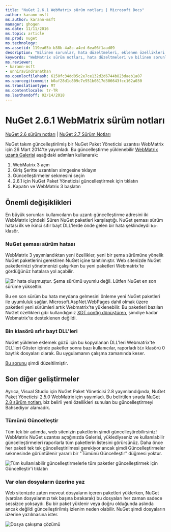 ```yaml
---
title: "NuGet 2.6.1 WebMatrix sürüm notları | Microsoft Docs"
author: karann-msft
ms.author: karann-msft
manager: ghogen
ms.date: 11/11/2016
ms.topic: article
ms.prod: nuget
ms.technology: 
ms.assetid: 119ea65b-b38b-4a8c-a4ed-6ea06f1aad09
description: "Bilinen sorunlar, hata düzeltmeleri, eklenen özellikleri ve dcr dahil olmak üzere WebMatrix için NuGet 2.6.1 için sürüm notları."
keywords: "WebMatrix sürüm notları, hata düzeltmeleri ve bilinen sorunlar için NuGet 2.6.1 özellikleri, dcr ekledi"
ms.reviewer:
- karann-msft
- unniravindranathan
ms.openlocfilehash: 6150fc34dd05c2e7ce132d2d6744b823daeb1a07
ms.sourcegitcommit: b0af28d1c809c7e951b0817d306643fcc162a030
ms.translationtype: MT
ms.contentlocale: tr-TR
ms.lasthandoff: 02/14/2018
---
```

# <a name="nuget-261-for-webmatrix-release-notes"></a>NuGet 2.6.1 WebMatrix sürüm notları

[NuGet 2.6 sürüm notları](../release-notes/nuget-2.6.md) | [NuGet 2.7 Sürüm Notları](../release-notes/nuget-2.7.md)

NuGet takım güncelleştirilmiş bir NuGet Paket Yöneticisi uzantısı WebMatrix için 26 Mart 2014'te yayımladı.  Bu güncelleştirme yüklenebilir [WebMatrix uzantı Galerisi](http://extensions.webmatrix.com/packages/NuGetPackageManager/) aşağıdaki adımları kullanarak:

1. WebMatrix 3 açın
2. Giriş Şeritte uzantıları simgesine tıklayın
3. Güncelleştirmeler sekmesini seçin
4. 2.6.1 için NuGet Paket Yöneticisi güncelleştirmek için tıklatın
6. Kapatın ve WebMatrix 3 başlatın

## <a name="notable-changes"></a>Önemli değişiklikleri

En büyük sorunları kullanıcıların bu uzantı güncelleştirme adresini iki WebMatrix içindeki Süren NuGet paketleri karşılaştığı.  NuGet şeması sürüm hatası ilk ve ikinci sıfır bayt DLL'lerde önde gelen bir hata şeklindeydi `bin` klasör.

### <a name="nuget-schema-version-error"></a>NuGet şeması sürüm hatası

WebMatrix 3 yayımlandıktan yeni özellikler, yeni bir şema sürümüne yönelik NuGet paketlerini gerektiren NuGet içine tanıtılmıştır.  Web sitenizde NuGet paketlerinizi yönetmenizi çalışırken bu yeni paketleri Webmatrix'te gördüğünüz hatalara yol açabilir.

![Bir hata oluşmuştur. Şema sürümü uyumlu değil. Lütfen NuGet en son sürüme yükseltin.](./media/NuGet-2.8/webmatrix-schema-version.png)

Bu en son sürüm bu hata meydana gelmesini önleme yeni NuGet paketleri ile uyumluluk sağlar. Microsoft.AspNet.WebPages dahil olmak üzere paketleri yeni sürümleri artık Webmatrix'te yüklenebilir.  Bu paketleri bazıları NuGet özellikleri gibi kullandığınız [XDT config dönüştüren](../release-notes/nuget-2.6.md#xdt), şimdiye kadar Webmatrix'te desteklenen değildi.

### <a name="zero-byte-dlls-in-bin-folder"></a>Bin klasörü sıfır bayt DLL'leri

NuGet yükleme eklemek gözü için bu kopyalanan DLL'leri Webmatrix'te DLL'leri Göster içinde paketler sonra bazı kullanıcılar, raporladı `bin` klasörü 0 baytlık dosyaları olarak.  Bu uygulamanın çalışma zamanında keser.

[Bu sorunu](https://nuget.codeplex.com/workitem/4060) şimdi düzeltilmiştir.

## <a name="other-recent-improvements"></a>Son diğer geliştirmeler

Ayrıca, Visual Studio için NuGet Paket Yöneticisi 2.8 yayımlandığında, NuGet Paket Yöneticisi 2.5.0 WebMatrix için yayımladı.  Bu belirtilen sırada [NuGet 2.8 sürüm notları](../release-notes/nuget-2.8.md#webmatrix-nuget-client-updates), biz belirli yeni özellikleri sunulan bu güncelleştirmeyi Bahsediyor alamadık.

### <a name="update-all"></a>Tümünü Güncelleştir

Tüm tek bir adımda, web sitenizin paketlerin şimdi güncelleştirebilirsiniz!  WebMatrix NuGet uzantısı açtığınızda Galerisi, yüklediyseniz ve kullanılabilir güncelleştirmeleri raporlarla tüm paketlerin listesini görürsünüz.  Daha önce her paketi tek tek güncelleştirilmesi gerekiyor ancak şimdi Güncelleştirmeler sekmesinde görüntülenir yararlı bir "Tümünü Güncelleştir" düğmesi yoktur.

![Tüm kullanılabilir güncelleştirmelerle tüm paketler güncelleştirmek için Güncelleştir'i tıklatın](./media/NuGet-2.8/webmatrix-update-all.png)

### <a name="overwrite-existing-files"></a>Var olan dosyaların üzerine yaz

Web sitenizde zaten mevcut dosyaların içeren paketleri yüklerken, NuGet (varolan dosyalarınızı tek başına bırakarak) bu dosyaları her zaman sadece sessizce yoksaydı.  Bu bir paket yüklenir veya doğru olduğunda aslında ancak değildi güncelleştirilmiş izlenim neden olabilir.  NuGet şimdi dosyaların üzerine yazılmasına ister.

![Dosya çakışma çözümü](./media/NuGet-2.8/webmatrix-overwrite-file.png)
